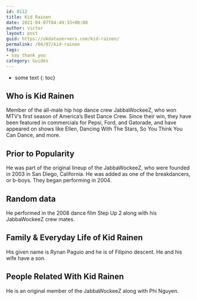 ```yaml
---
id: 8112
title: Kid Rainen
date: 2021-04-07T04:49:33+00:00
author: victor
layout: post
guid: https://ukdataservers.com/kid-rainen/
permalink: /04/07/kid-rainen
tags:
- say thank you
category: Guides
---
```


* some text
{: toc}


## Who is Kid Rainen



Member of the all-male hip hop dance crew JabbaWockeeZ, who won MTV&#8217;s first season of America&#8217;s Best Dance Crew. Since their win, they have been featured in commercials for Pepsi, Ford, and Gatorade, and have appeared on shows like Ellen, Dancing With The Stars, So You Think You Can Dance, and more.

                
                
                
## Prior to Popularity



He was part of the original lineup of the JabbaWockeeZ, who were founded in 2003 in San Diego, California. He was added as one of the breakdancers, or b-boys. They began performing in 2004.

                
                
                
## Random data



He performed in the 2008 dance film Step Up 2 along with his JabbaWockeeZ crew mates.

                
                
                
## Family & Everyday Life of Kid Rainen



His given name is Rynan Paguio and he is of Filipino descent. He and his wife have a son.

                
                
                
## People Related With Kid Rainen



He is an original member of the JabbaWockeeZ along with Phi Nguyen.

                
              
            
          
          
          